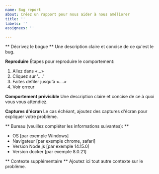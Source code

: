```yaml
---
name: Bug report
about: Créez un rapport pour nous aider à nous améliorer
title: ''
labels: ''
assignees: ''

---
```


** Décrivez le bogue **
Une description claire et concise de ce qu'est le bug.

**Reproduire**
Étapes pour reproduire le comportement:
1. Allez dans «...»
2. Cliquez sur '....'
3. Faites défiler jusqu'à «....»
4. Voir erreur

**Comportement prévisible**
Une description claire et concise de ce à quoi vous vous attendiez.

**Captures d'écran**
Le cas échéant, ajoutez des captures d'écran pour expliquer votre problème.

** Bureau (veuillez compléter les informations suivantes): **
  - OS [par exemple Windows]
  - Navigateur [par exemple chrome, safari]
  - Version Node.js [par exemple 14.15.0]
  - Version docker [par exemple 8.0.21]

** Contexte supplémentaire **
Ajoutez ici tout autre contexte sur le problème.
